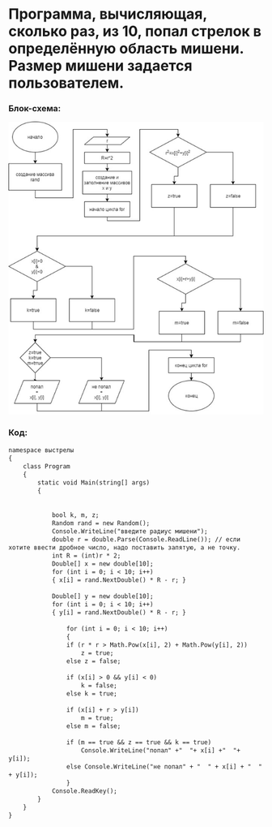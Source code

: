 # Программа, вычисляющая, сколько раз, из 10, попал стрелок в определённую область мишени. Размер мишени задается пользователем.


### Блок-схема:

![Alt text](pic/5.0.png)









### Код:
    namespace выстрелы
    {
        class Program
        {
            static void Main(string[] args)
            {
                
                
                bool k, m, z;
                Random rand = new Random();
                Console.WriteLine("введите радиус мишени");
                double r = double.Parse(Console.ReadLine()); // если хотите ввести дробное число, надо поставить запятую, а не точку.
                int R = (int)r * 2;
                Double[] x = new double[10];
                for (int i = 0; i < 10; i++)
                { x[i] = rand.NextDouble() * R - r; }

                Double[] y = new double[10];
                for (int i = 0; i < 10; i++)
                { y[i] = rand.NextDouble() * R - r; }

                    for (int i = 0; i < 10; i++)
                    {
                    if (r * r > Math.Pow(x[i], 2) + Math.Pow(y[i], 2))
                        z = true;
                    else z = false;

                    if (x[i] > 0 && y[i] < 0)
                        k = false;
                    else k = true;

                    if (x[i] + r > y[i])
                        m = true;
                    else m = false;

                    if (m == true && z == true && k == true)
                        Console.WriteLine("попал" +"  "+ x[i] +"  "+ y[i]);
                    else Console.WriteLine("не попал" + "  " + x[i] + "  " + y[i]);
                    }
                Console.ReadKey();
            }
        }
    }
